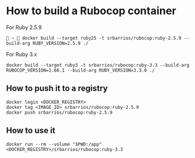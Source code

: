 # How to build a Rubocop container

For Ruby 2.5.9
```
 ~  docker build --target ruby25 -t srbarrios/rubocop:ruby-2.5.9 --build-arg RUBY_VERSION=2.5.9 ./
```

For Ruby 3.x
```
docker build --target ruby3 -t srbarrios/rubocop:ruby-3.3 --build-arg RUBOCOP_VERSION=1.66.1 --build-arg RUBY_VERSION=3.3.0 ./
```

## How to push it to a registry

```
docker login <DOCKER_REGISTRY>
docker tag <IMAGE_ID> srbarrios/rubocop:ruby-2.5.9
docker push srbarrios/rubocop:ruby-2.5.9
```


## How to use it

```
docker run --rm --volume "$PWD:/app" <DOCKER_REGISTRY>/srbarrios/rubocop:ruby-3.3
```